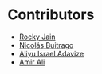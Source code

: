 # Contributors

- [Rocky Jain](https://github.com/jainrocky)
- [Nicolás Buitrago](https://github.com/nicbuitr)
- [Aliyu Israel Adavize](https://github.com/AdavizeTheFirst)
- [Amir Ali](https://github.com/AmirQadir)
